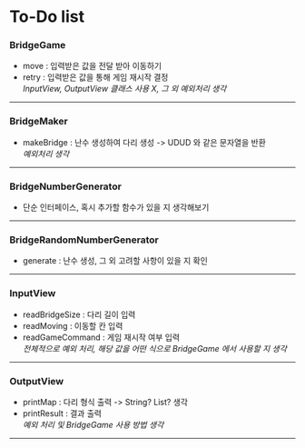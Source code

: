 # To-Do list

### BridgeGame
- move : 입력받은 값을 전달 받아 이동하기
- retry : 입력받은 값을 통해 게임 재시작 결정  
*InputView, OutputView 클래스 사용 X, 그 외 예외처리 생각*
---
### BridgeMaker
- makeBridge : 난수 생성하여 다리 생성 -> UDUD 와 같은 문자열을 반환  
*예외처리 생각*
---
### BridgeNumberGenerator
- 단순 인터페이스, 혹시 추가할 함수가 있을 지 생각해보기
---
### BridgeRandomNumberGenerator
- generate : 난수 생성, 그 외 고려할 사항이 있을 지 확인
---
### InputView
- readBridgeSize : 다리 길이 입력
- readMoving : 이동할 칸 입력
- readGameCommand : 게임 재시작 여부 입력  
*전체적으로 예외 처리, 해당 값을 어떤 식으로 BridgeGame 에서 사용할 지 생각*
---
### OutputView
- printMap : 다리 형식 출력 -> String? List? 생각
- printResult : 결과 출력  
*예외 처리 및 BridgeGame 사용 방법 생각*
---
